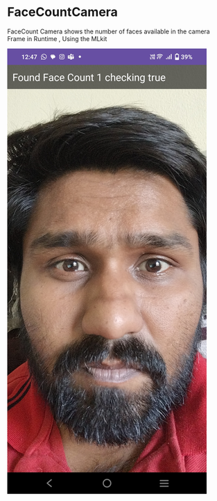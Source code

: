 # FaceCountCamera
FaceCount Camera shows the number of faces available in the camera Frame in Runtime , Using the MLkit 

![Example](/readmeImages/image1.jpg)
